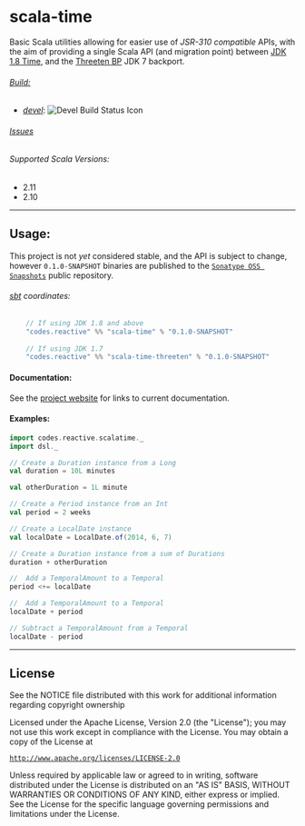 scala-time
==========

Basic Scala utilities allowing for easier use of *JSR-310 compatible* APIs, with the aim of providing a single
Scala API (and migration point) between [JDK 1.8 Time][2], and the [Threeten BP][12] JDK 7 backport.

###### [Build:][11]
  - [*devel*][7]: ![Devel Build Status Icon][3]

###### [Issues][8]

###### Supported Scala Versions:
- 2.11
- 2.10

__________________________________

Usage:
-----
This project is not *yet* considered stable, and the API is subject to change, however `0.1.0-SNAPSHOT` binaries are
published to the [`Sonatype OSS Snapshots`][5] public repository.

###### [sbt][6] coordinates:

```scala
    // If using JDK 1.8 and above
    "codes.reactive" %% "scala-time" % "0.1.0-SNAPSHOT"
    
    // If using JDK 1.7
    "codes.reactive" %% "scala-time-threeten" % "0.1.0-SNAPSHOT"
```

#### Documentation:
See the [project website][9] for links to current documentation.

#### Examples:
```scala
import codes.reactive.scalatime._
import dsl._

// Create a Duration instance from a Long
val duration = 10L minutes

val otherDuration = 1L minute

// Create a Period instance from an Int
val period = 2 weeks

// Create a LocalDate instance
val localDate = LocalDate.of(2014, 6, 7)

// Create a Duration instance from a sum of Durations
duration + otherDuration

//  Add a TemporalAmount to a Temporal
period <+= localDate

//  Add a TemporalAmount to a Temporal
localDate + period

// Subtract a TemporalAmount from a Temporal
localDate - period
```


__________________________________


License
-------
See the NOTICE file distributed with this work for additional
information regarding copyright ownership

Licensed under the Apache License, Version 2.0 (the "License");
you may not use this work except in compliance with the License.
You may obtain a copy of the License at

 [`http://www.apache.org/licenses/LICENSE-2.0`][4]

Unless required by applicable law or agreed to in writing, software
distributed under the License is distributed on an "AS IS" BASIS,
WITHOUT WARRANTIES OR CONDITIONS OF ANY KIND, either express or implied.
See the License for the specific language governing permissions and
limitations under the License.


[1]: http://www.oracle.com/technetwork/java/javase/overview/java8-2100321.html
[2]: http://docs.oracle.com/javase/8/docs/api/java/time/package-summary.html
[3]: https://reactive.codes/ci/app/rest/builds/buildType(id:ScalaTime_Devel),branch:devel/statusIcon
[4]: http://www.apache.org/licenses/LICENSE-2.0
[5]: https://oss.sonatype.org/content/repositories/snapshots
[6]: http://scala-sbt.org
[7]: https://reactive.codes/ci/viewLog.html?buildTypeId=ScalaTime_Devel&buildId=lastFinished&buildBranch=devel
[8]: https://reactive.codes/issues/issues?q=project%3A+%7BScala+Time%7D
[9]: http://oss.reactive.codes/scala-time
[11]: https://reactive.codes/ci/project.html?projectId=ScalaTime&tab=projectOverview
[12]: http://www.threeten.org
[13]: http://www.threeten.org/threetenbp/apidocs
